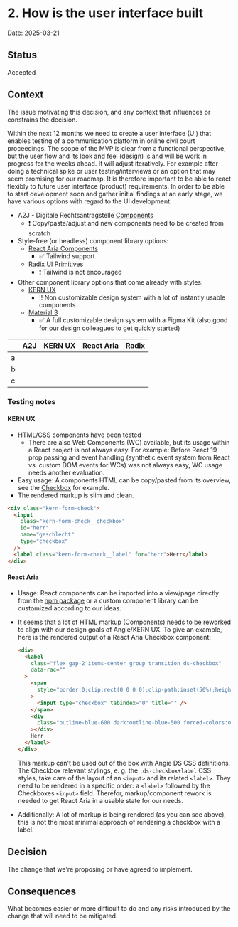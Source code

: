 # 2. How is the user interface built

Date: 2025-03-21

## Status

Accepted

## Context

The issue motivating this decision, and any context that influences or constrains the decision.

Within the next 12 months we need to create a user interface (UI) that enables testing of a communication platform in online civil court proceedings. The scope of the MVP is clear from a functional perspective, but the user flow and its look and feel (design) is and will be work in progress for the weeks ahead. It will adjust iteratively. For example after doing a technical spike or user testing/interviews or an option that may seem promising for our roadmap. It is therefore important to be able to react flexibly to future user interface (product) requirements.
In order to be able to start development soon and gather initial findings at an early stage, we have various options with regard to the UI development:

- A2J - Digitale Rechtsantragstelle [Components](https://github.com/digitalservicebund/a2j-rechtsantragstelle/tree/main/app/components)
  - :heavy_exclamation_mark: Copy/paste/adjust and new components need to be created from scratch
- Style-free (or headless) component library options:
  - [React Aria Components](https://react-spectrum.adobe.com/react-aria/components.html)
    - :white_check_mark: Tailwind support
  - [Radix UI Primitives](https://www.radix-ui.com/primitives)
    - :heavy_exclamation_mark: Tailwind is not encouraged
- Other component library options that come already with styles:
  - [KERN UX](https://www.kern-ux.de/)
    - :bangbang: Non customizable design system with a lot of instantly usable components
  - [Material 3](https://m3.material.io/)
    - :white_check_mark: A full customizable design system with a Figma Kit (also good for our design colleagues to get quickly started)

|     | A2J | KERN UX | React Aria | Radix |
| --- | --- | ------- | ---------- | ----- |
| a   |     |         |            |       |
| b   |     |         |            |       |
| c   |     |         |            |       |

### Testing notes

#### KERN UX

- HTML/CSS components have been tested
  - There are also Web Components (WC) available, but its usage within a React project is not always easy. For example: Before React 19 prop passing and event handling (synthetic event system from React vs. custom DOM events for WCs) was not always easy, WC usage needs another evaluation.
- Easy usage: A components HTML can be copy/pasted from its overview, see the [Checkbox](https://www.kern-ux.de/components/form-inputs/checkboxes) for example.
- The rendered markup is slim and clean.

```html
<div class="kern-form-check">
  <input
    class="kern-form-check__checkbox"
    id="herr"
    name="geschlecht"
    type="checkbox"
  />
  <label class="kern-form-check__label" for="herr">Herr</label>
</div>
```

#### React Aria

- Usage: React components can be imported into a view/page directly from the [npm package](https://www.npmjs.com/package/react-aria) or a custom component library can be customized according to our ideas.
- It seems that a lot of HTML markup (Components) needs to be reworked to align with our design goals of Angie/KERN UX.
  To give an example, here is the rendered output of a React Aria Checkbox component:

  ```html
  <div>
    <label
      class="flex gap-2 items-center group transition ds-checkbox"
      data-rac=""
    >
      <span
        style="border:0;clip:rect(0 0 0 0);clip-path:inset(50%);height:1px;margin:-1px;overflow:hidden;padding:0;position:absolute;width:1px;white-space:nowrap"
      >
        <input type="checkbox" tabindex="0" title="" />
      </span>
      <div
        class="outline-blue-600 dark:outline-blue-500 forced-colors:outline-[Highlight] outline-offset-2 w-40 h-40 shrink-0 rounded-sm flex items-center justify-center border-2 transition outline-0"
      ></div>
      Herr
    </label>
  </div>
  ```

  This markup can't be used out of the box with Angie DS CSS definitions. The Checkbox relevant stylings, e. g. the `.ds-checkbox+label` CSS styles, take care of the layout of an `<input>` and its related `<label>`. They need to be rendered in a specific order: a `<label>` followed by the Checkboxes `<input>` field. Therefor, markup/component rework is needed to get React Aria in a usable state for our needs.

- Additionally: A lot of markup is being rendered (as you can see above), this is not the most minimal approach of rendering a checkbox with a label.

## Decision

The change that we're proposing or have agreed to implement.

## Consequences

What becomes easier or more difficult to do and any risks introduced by the change that will need to be mitigated.

